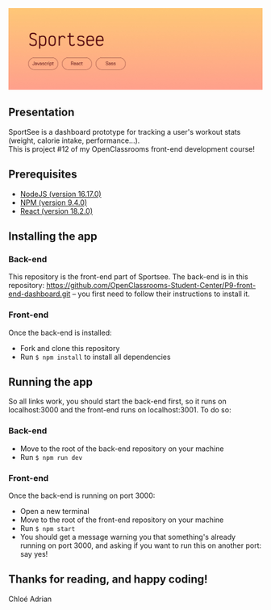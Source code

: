 ![Banner](READMEbanner.jpg)

## Presentation
SportSee is a dashboard prototype for tracking a user's workout stats (weight, calorie intake, performance...).  
This is project #12 of my OpenClassrooms front-end development course!

## Prerequisites
- [NodeJS (version 16.17.0)](https://nodejs.org/en/)
- [NPM (version 9.4.0)](https://www.npmjs.com/)
- [React (version 18.2.0)](https://en.reactjs.org/)

## Installing the app

### Back-end
This repository is the front-end part of Sportsee. The back-end is in this repository: https://github.com/OpenClassrooms-Student-Center/P9-front-end-dashboard.git – you first need to follow their instructions to install it.

### Front-end
Once the back-end is installed:
- Fork and clone this repository
- Run `$ npm install` to install all dependencies

## Running the app
So all links work, you should start the back-end first, so it runs on localhost:3000 and the front-end runs on localhost:3001. To do so:

### Back-end
- Move to the root of the back-end repository on your machine
- Run `$ npm run dev`

### Front-end
Once the back-end is running on port 3000:
- Open a new terminal
- Move to the root of the front-end repository on your machine
- Run `$ npm start`
- You should get a message warning you that something's already running on port 3000, and asking if you want to run this on another port: say yes!

## Thanks for reading, and happy coding!  
Chloé Adrian